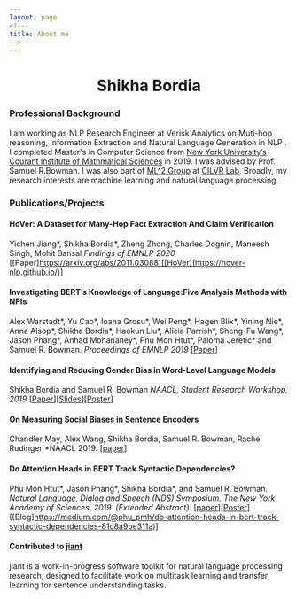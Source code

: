 ```yaml
---
layout: page
<!---
title: About me
-->
---
```


<h1 align="center">Shikha Bordia</h1>

### Professional Background
I am working as NLP Research Engineer at Verisk Analytics on Muti-hop reasoning, Information Extraction and Natural Language Generation in NLP . I completed Master's in Computer Science from [New York University’s](http://www.nyu.edu/) [Courant Institute of Mathmatical Sciences](https://cs.nyu.edu/home/index.html) in 2019. I was advised by Prof. Samuel R.Bowman. I was also part of [ML^2 Group](https://wp.nyu.edu/ml2/) at [CILVR Lab](https://wp.nyu.edu/cilvr/).  Broadly, my research interests are machine learning and natural language processing. 

### Publications/Projects

#### HoVer: A Dataset for Many-Hop Fact Extraction And Claim Verification
Yichen Jiang*, Shikha Bordia*, Zheng Zhong, Charles Dognin, Maneesh Singh, Mohit Bansal
*Findings of EMNLP 2020*
[[Paper]https://arxiv.org/abs/2011.03088][[HoVer](https://hover-nlp.github.io/)]


#### Investigating BERT’s Knowledge of Language:Five Analysis Methods with NPIs 
Alex Warstadt*, Yu Cao*, Ioana Grosu*, Wei Peng*, Hagen Blix*, Yining Nie*, Anna Alsop*, Shikha Bordia*, Haokun Liu*, Alicia Parrish*, Sheng-Fu Wang*, Jason Phang*, Anhad Mohananey*, Phu Mon Htut*, Paloma Jeretic* and Samuel R. Bowman.
*Proceedings of EMNLP 2019*
[[Paper](https://arxiv.org/pdf/1909.02597.pdf)]


#### Identifying and Reducing Gender Bias in Word-Level Language Models 
Shikha Bordia and Samuel R. Bowman
*NAACL, Student Research Workshop, 2019*
[[Paper](https://aclweb.org/anthology/papers/N/N19/N19-3002/)][[Slides](https://bordias.github.io/gender_bias_slides.pdf)][[Poster](https://bordias.github.io/poster.pdf)]

#### On Measuring Social Biases in Sentence Encoders
Chandler May, Alex Wang, Shikha Bordia, Samuel R. Bowman, Rachel Rudinger
*NAACL 2019.
[[paper](https://aclweb.org/anthology/papers/N/N19/N19-1063/)]

#### Do Attention Heads in BERT Track Syntactic Dependencies?
Phu Mon Htut*, Jason Phang*, Shikha Bordia*, and Samuel R. Bowman.
*Natural Language, Dialog and Speech (NDS) Symposium, The New York Academy of Sciences. 2019. (Extended Abstract).*
[[paper](https://arxiv.org/abs/1911.12246)][[Poster](https://phumonhtut.me/publications/2019NDS/NDSposter.pdf)][[Blog]https://medium.com/@phu_pmh/do-attention-heads-in-bert-track-syntactic-dependencies-81c8a9be311a)]

#### Contributed to [jiant](https://github.com/nyu-mll/jiant)
jiant is a work-in-progress software toolkit for natural language processing research, designed to facilitate work on multitask learning and transfer learning for sentence understanding tasks.

<!---
#### Improving pre-training and decoding in Machine Translation
There have been lot of recent advances in Machine Translation that have focused on network architectures, attention mechanisms and sequence-level training. Most of the approaches emphasize on modelling the languages better using attention. Here we explore three methods that rely on augmenting data using a pseudo-parallel corpus, improving the decoding strategy and pre-training the encoders and evaluate their effect on the machine translation task.
--->
<!---
#### Statistical Machine Translation
Implemented a word-based statistical translation model (IBM Model) that extracts phrases using word alignment and performs parameter estimation for partially observed data using expectation maximization.
--->
<!---
#### Text Classifier
Implemented maximum entropy classifier character model and feature extractor code for word classification. Further improved the model by implementing a one layer Perceptron.
--->
<!---
#### Hidden Markov Model for part of speech tagger
Implemented a Hidden Markov model tagger using forward-backward algorithm and Viterbi decoder for unlabeled text data.
--->
<!---
#### Nowcasted Gross Domestic Product
Implemented Stochastic modeling techniques for modeling structured products and the underlying economic variables were now-casted using Autoregressive Integrated Moving Average (ARIMA) model.
--->
<!---
#### Operating System - Process Scheduler and Virtual Memory Manager
Process Scheduler: Implemented scheduling policies  (First In First Out, Last In Last Out, Shortest Job First, RoundRobin and PriorityScheduler) on processes executing on a system using Discrete Event Simulation}
Virtual Memory Manager: Implemented the core features of a virtual memory manager serving multiple processes and under memory constraints.
--->
